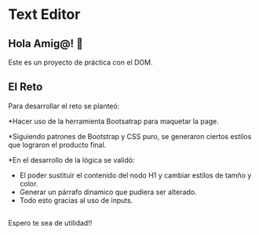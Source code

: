 # Text Editor

## Hola Amig@! 👋

Este es un proyecto de práctica con el DOM.


## El Reto

Para desarrollar el reto se planteó:

\*Hacer uso de la herramienta Bootsatrap para maquetar la page.

\*Siguiendo patrones de Bootstrap y CSS puro, se generaron ciertos estilos que lograron el producto final.

\*En el desarrollo de la lógica se validó:
- El poder sustituir el contenido del nodo H1 y cambiar estilos de tamño y color.
- Generar un párrafo dinamico que pudiera ser alterado.
- Todo esto gracias al uso de inputs.

##

Espero te sea de utilidad!!
